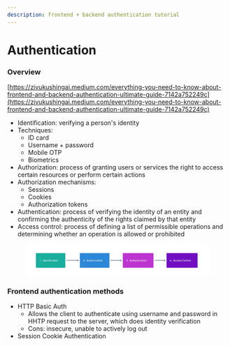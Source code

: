 ```yaml
---
description: frontend + backend authentication tutorial
---
```


# Authentication

### Overview

[https://zivukushingai.medium.com/everything-you-need-to-know-about-frontend-and-backend-authentication-ultimate-guide-7142a752249c](https://zivukushingai.medium.com/everything-you-need-to-know-about-frontend-and-backend-authentication-ultimate-guide-7142a752249c)

* Identification: verifying a person's identity
* Techniques:
  * ID card
  * Username + password
  * Mobile OTP
  * Biometrics
* Authorization: process of granting users or services the right to access certain resources or perform certain actions
* Authorization mechanisms:
  * Sessions
  * Cookies
  * Authorization tokens
* Authentication: process of verifying the identity of an entity and confirming the authenticity of the rights claimed by that entity
* Access control: process of defining a list of permissible operations and determining whether an operation is allowed or prohibited

<figure><img src="../.gitbook/assets/image.png" alt=""><figcaption></figcaption></figure>

### Frontend authentication methods

* HTTP Basic Auth
  * Allows the client to authenticate using username and password in HHTP request to the server, which does identity verification
  * Cons: insecure, unable to actively log out
* Session Cookie Authentication
